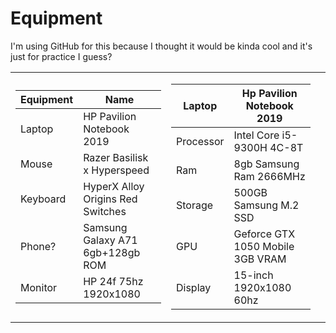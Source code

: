 #  Equipment
I'm using GitHub for this because I thought it would be kinda cool and it's just for practice I guess?

<table>
</td><td>
  
| Equipment | Name
|------------|------------------------------------|
| Laptop     | HP Pavilion Notebook 2019          |
| Mouse      | Razer Basilisk x Hyperspeed        |
| Keyboard   | HyperX Alloy Origins Red Switches  |
| Phone?     | Samsung Galaxy A71 6gb+128gb ROM   |
| Monitor    | HP 24f 75hz 1920x1080              |
    
</td><td>
  
| Laptop |  Hp Pavilion Notebook 2019     
|--------|--------------------------------------|
| Processor | Intel Core i5-9300H 4C-8T         |
| Ram       | 8gb Samsung Ram 2666MHz           |
| Storage   | 500GB Samsung M.2 SSD             |
| GPU       | Geforce GTX 1050 Mobile 3GB VRAM  |
| Display   | 15-inch 1920x1080 60hz            |
  
</td><td>
</table>
